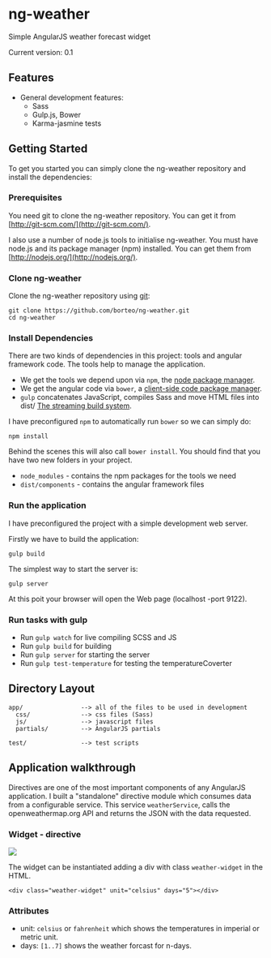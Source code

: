 ng-weather
==========

Simple AngularJS weather forecast widget

Current version: 0.1

## Features

- General development features:
  - Sass
  - Gulp.js, Bower
  - Karma-jasmine tests


## Getting Started

To get you started you can simply clone the ng-weather repository and install the dependencies:

### Prerequisites

You need git to clone the ng-weather repository. You can get it from
[http://git-scm.com/](http://git-scm.com/).

I also use a number of node.js tools to initialise ng-weather. You must have node.js and its package manager (npm) installed. You can get them from [http://nodejs.org/](http://nodejs.org/).

### Clone ng-weather

Clone the ng-weather repository using [git](http://git-scm.com/):

```
git clone https://github.com/borteo/ng-weather.git
cd ng-weather
```

### Install Dependencies

There are two kinds of dependencies in this project: tools and angular framework code. The tools help to manage the application.

* We get the tools we depend upon via `npm`, the [node package manager](https://www.npmjs.org/).
* We get the angular code via `bower`, a [client-side code package manager](http://bower.io/).
* `gulp` concatenates JavaScript, compiles Sass and move HTML files into dist/ [The streaming build system](http://gulpjs.com/).


I have preconfigured `npm` to automatically run `bower` so we can simply do:

```
npm install
```

Behind the scenes this will also call `bower install`. You should find that you have two new folders in your project.

* `node_modules` - contains the npm packages for the tools we need
* `dist/components` - contains the angular framework files


### Run the application

I have preconfigured the project with a simple development web server. 

Firstly we have to build the application:

```
gulp build
```

The simplest way to start the server is:

```
gulp server
```

At this poit your browser will open the Web page (localhost -port 9122).

### Run tasks with gulp
- Run `gulp watch` for live compiling SCSS and JS
- Run `gulp build` for building
- Run `gulp server` for starting the server
- Run `gulp test-temperature` for testing the temperatureCoverter

## Directory Layout

    app/                --> all of the files to be used in development
      css/              --> css files (Sass)
      js/               --> javascript files
      partials/         --> AngularJS partials

    test/             	--> test scripts


## Application walkthrough

Directives are one of the most important components of any AngularJS application. I built a "standalone" directive module which consumes data from a configurable service. This service `weatherService`, calls the openweathermap.org API and returns the JSON with the data requested.


### Widget - directive

![](https://dl.dropboxusercontent.com/u/1089758/ng-weather.png)

The widget can be instantiated adding a div with class `weather-widget` in the HTML.

`<div class="weather-widget" unit="celsius" days="5"></div>`

### Attributes
- unit: `celsius` or `fahrenheit` which shows the temperatures in imperial or metric unit.
- days: `[1..7]` shows the weather forcast for n-days.



